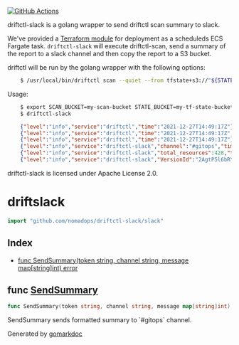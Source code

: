 <!-- Code generated by gomarkdoc. DO NOT EDIT -->

[![GitHub Actions](https://github.com/nomadops/driftctl-slack/actions/workflows/ci.yml/badge.svg?branch=main)](https://github.com/nomadops/driftctl-slack/actions/workflows/ci.yml)

driftctl-slack is a golang wrapper to send driftctl scan summary to slack.

We've provided a [Terraform module](https://github.com/nomadops/terraform-aws-driftctl-slack) for deployment as a scheduleds ECS Fargate task. 
`driftctl-slack` will execute driftctl-scan, send a summary of the report to a slack channel and then copy the report to a S3 bucket.

driftctl will be run by the golang wrapper with the following options:
```bash
	$ /usr/local/bin/driftctl scan --quiet --from tfstate+s3://"${STATE_BUCKET}"/**/*.tfstate -o json://"${DRIFTCTL_JSON}"
````

Usage:
```bash
	$ export SCAN_BUCKET=my-scan-bucket STATE_BUCKET=my-tf-state-bucket TOKEN=my-slack-token CHANNEL="#gitops"
	$ driftctl-slack
```

```json
	{"level":"info","service":"driftctl","time":"2021-12-27T14:49:17Z"}
	{"level":"info","service":"driftctl","time":"2021-12-27T14:49:17Z","message":"Driftctl scan detected drift."}
	{"level":"info","service":"driftctl","time":"2021-12-27T14:49:17Z"}
	{"level":"info","service":"driftctl-slack","channel":"#gitops","time":"2021-12-27T14:49:17Z","message":"Message successfully sent to slack."}
	{"level":"info","service":"driftctl-slack","total_resources":428,"total_changed":0,"total_unmanaged":307,"total_missing":7,"total_managed":114,"time":"2021-12-27T14:49:17Z","message":"Driftctl scan summary"}
	{"level":"info","service":"driftctl-slack","VersionId":"2AgtP5l6bRYGW30DJtT_89K_GueXeW7m","ti
```


driftctl-slack is licensed under Apache License 2.0.


# driftslack

```go
import "github.com/nomadops/driftctl-slack/slack"
```

## Index

- [func SendSummary(token string, channel string, message map[string]int) error](<#func-sendsummary>)


## func [SendSummary](<https://github.com/nomadops/driftctl-slack/blob/main/slack/slack.go#L67>)

```go
func SendSummary(token string, channel string, message map[string]int) error
```

SendSummary sends formatted summary to \`\#gitops\` channel\.



Generated by [gomarkdoc](<https://github.com/princjef/gomarkdoc>)
